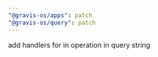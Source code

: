 ```yaml
---
"@gravis-os/apps": patch
"@gravis-os/query": patch
---
```


add handlers for in operation in query string
